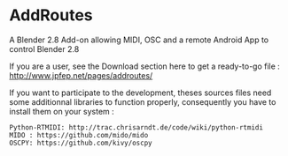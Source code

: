 # AddRoutes
A Blender 2.8 Add-on allowing MIDI, OSC and a remote Android App to control Blender 2.8 

If you are a user, see the Download section here to get a ready-to-go file : http://www.jpfep.net/pages/addroutes/

If you want to participate to the development, theses sources files need some additionnal libraries to function properly, consequently you have to install them on your system :


    Python-RTMIDI: http://trac.chrisarndt.de/code/wiki/python-rtmidi
    MIDO : https://github.com/mido/mido
    OSCPY: https://github.com/kivy/oscpy
